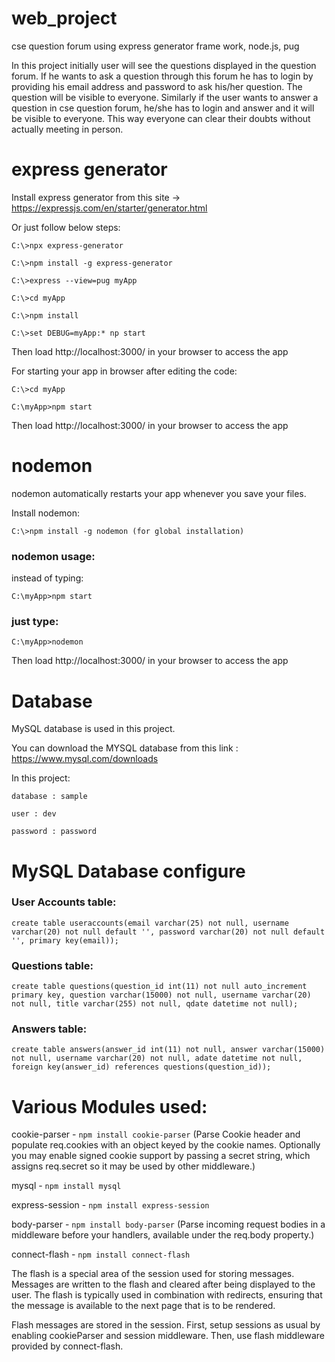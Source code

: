 # web_project
cse question forum using express generator frame work, node.js, pug

In this project initially user will see the questions displayed in the question forum. If he wants to ask a question through this forum he has to login by providing his email address and password to ask his/her question. The question will be visible to everyone. Similarly if the user wants to answer a question in cse question forum, he/she has to login and answer and it will be visible to everyone. This way everyone can clear their doubts without actually meeting in person.

# express generator
Install express generator from this site -> https://expressjs.com/en/starter/generator.html

Or just follow below steps:

    C:\>npx express-generator
    
    C:\>npm install -g express-generator
    
    C:\>express --view=pug myApp
    
    C:\>cd myApp
    
    C:\>npm install
    
    C:\>set DEBUG=myApp:* np start
    
Then load http://localhost:3000/ in your browser to access the app

For starting your app in browser after editing the code:

    C:\>cd myApp
    
    C:\myApp>npm start
  
Then load http://localhost:3000/ in your browser to access the app

# nodemon
nodemon automatically restarts your app whenever you save your files.

Install nodemon:

    C:\>npm install -g nodemon (for global installation)
    
### nodemon usage:
instead of typing:

    C:\myApp>npm start

### just type:

    C:\myApp>nodemon
    
Then load http://localhost:3000/ in your browser to access the app

# Database
MySQL database is used in this project.

You can download the MYSQL database from this link : https://www.mysql.com/downloads

In this project:

    database : sample
  
    user : dev
  
    password : password
    
# MySQL Database configure

### User Accounts table:
    create table useraccounts(email varchar(25) not null, username varchar(20) not null default '', password varchar(20) not null default '', primary key(email));
    
### Questions table:
    create table questions(question_id int(11) not null auto_increment primary key, question varchar(15000) not null, username varchar(20) not null, title varchar(255) not null, qdate datetime not null);
    
### Answers table:
    create table answers(answer_id int(11) not null, answer varchar(15000) not null, username varchar(20) not null, adate datetime not null, foreign key(answer_id) references questions(question_id));

# Various Modules used:
cookie-parser - `npm install cookie-parser` (Parse Cookie header and populate req.cookies with an object keyed by the cookie names. Optionally you may enable signed cookie support by passing a secret string, which assigns req.secret so it may be used by other middleware.)

mysql - `npm install mysql`

express-session - `npm install express-session`

body-parser - `npm install body-parser` (Parse incoming request bodies in a middleware before your handlers, available under the req.body property.)

connect-flash - `npm install connect-flash`

The flash is a special area of the session used for storing messages. Messages are written to the flash and cleared after being displayed to the user. The flash is typically used in combination with redirects, ensuring that the message is available to the next page that is to be rendered.

Flash messages are stored in the session. First, setup sessions as usual by enabling cookieParser and session middleware. Then, use flash middleware provided by connect-flash.
